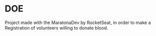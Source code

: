 # DOE
  Project made with the MaratonaDev by RocketSeat, in order to make a Registration of volunteers willing to donate blood.
